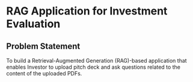 # **RAG Application for Investment Evaluation**
## Problem Statement
 To build a Retrieval-Augmented Generation (RAG)-based application that
enables Investor to upload pitch deck and ask questions related to the content of the uploaded
PDFs.


